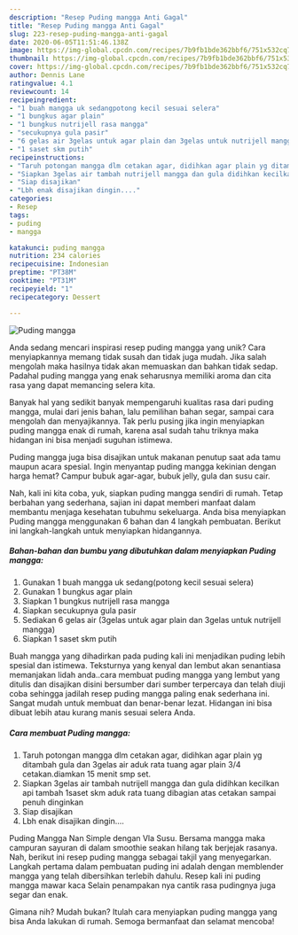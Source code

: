 ```yaml
---
description: "Resep Puding mangga Anti Gagal"
title: "Resep Puding mangga Anti Gagal"
slug: 223-resep-puding-mangga-anti-gagal
date: 2020-06-05T11:51:46.138Z
image: https://img-global.cpcdn.com/recipes/7b9fb1bde362bbf6/751x532cq70/puding-mangga-foto-resep-utama.jpg
thumbnail: https://img-global.cpcdn.com/recipes/7b9fb1bde362bbf6/751x532cq70/puding-mangga-foto-resep-utama.jpg
cover: https://img-global.cpcdn.com/recipes/7b9fb1bde362bbf6/751x532cq70/puding-mangga-foto-resep-utama.jpg
author: Dennis Lane
ratingvalue: 4.1
reviewcount: 14
recipeingredient:
- "1 buah mangga uk sedangpotong kecil sesuai selera"
- "1 bungkus agar plain"
- "1 bungkus nutrijell rasa mangga"
- "secukupnya gula pasir"
- "6 gelas air 3gelas untuk agar plain dan 3gelas untuk nutrijell mangga"
- "1 saset skm putih"
recipeinstructions:
- "Taruh potongan mangga dlm cetakan agar, didihkan agar plain yg ditambah gula dan 3gelas air aduk rata tuang agar plain 3/4 cetakan.diamkan 15 menit smp set."
- "Siapkan 3gelas air tambah nutrijell mangga dan gula didihkan kecilkan api tambah 1saset skm aduk rata tuang dibagian atas cetakan sampai penuh dinginkan"
- "Siap disajikan"
- "Lbh enak disajikan dingin...."
categories:
- Resep
tags:
- puding
- mangga

katakunci: puding mangga 
nutrition: 234 calories
recipecuisine: Indonesian
preptime: "PT38M"
cooktime: "PT31M"
recipeyield: "1"
recipecategory: Dessert

---
```



![Puding mangga](https://img-global.cpcdn.com/recipes/7b9fb1bde362bbf6/751x532cq70/puding-mangga-foto-resep-utama.jpg)

Anda sedang mencari inspirasi resep puding mangga yang unik? Cara menyiapkannya memang tidak susah dan tidak juga mudah. Jika salah mengolah maka hasilnya tidak akan memuaskan dan bahkan tidak sedap. Padahal puding mangga yang enak seharusnya memiliki aroma dan cita rasa yang dapat memancing selera kita.

Banyak hal yang sedikit banyak mempengaruhi kualitas rasa dari puding mangga, mulai dari jenis bahan, lalu pemilihan bahan segar, sampai cara mengolah dan menyajikannya. Tak perlu pusing jika ingin menyiapkan puding mangga enak di rumah, karena asal sudah tahu triknya maka hidangan ini bisa menjadi suguhan istimewa.

Puding mangga juga bisa disajikan untuk makanan penutup saat ada tamu maupun acara spesial. Ingin menyantap puding mangga kekinian dengan harga hemat? Campur bubuk agar-agar, bubuk jelly, gula dan susu cair.


Nah, kali ini kita coba, yuk, siapkan puding mangga sendiri di rumah. Tetap berbahan yang sederhana, sajian ini dapat memberi manfaat dalam membantu menjaga kesehatan tubuhmu sekeluarga. Anda bisa menyiapkan Puding mangga menggunakan 6 bahan dan 4 langkah pembuatan. Berikut ini langkah-langkah untuk menyiapkan hidangannya.

<!--inarticleads1-->

##### Bahan-bahan dan bumbu yang dibutuhkan dalam menyiapkan Puding mangga:

1. Gunakan 1 buah mangga uk sedang(potong kecil sesuai selera)
1. Gunakan 1 bungkus agar plain
1. Siapkan 1 bungkus nutrijell rasa mangga
1. Siapkan secukupnya gula pasir
1. Sediakan 6 gelas air (3gelas untuk agar plain dan 3gelas untuk nutrijell mangga)
1. Siapkan 1 saset skm putih


Buah mangga yang dihadirkan pada puding kali ini menjadikan puding lebih spesial dan istimewa. Teksturnya yang kenyal dan lembut akan senantiasa memanjakan lidah anda..cara membuat puding mangga yang lembut yang ditulis dan disajikan disini bersumber dari sumber terpercaya dan telah diuji coba sehingga jadilah resep puding mangga paling enak sederhana ini. Sangat mudah untuk membuat dan benar-benar lezat. Hidangan ini bisa dibuat lebih atau kurang manis sesuai selera Anda. 

<!--inarticleads2-->

##### Cara membuat Puding mangga:

1. Taruh potongan mangga dlm cetakan agar, didihkan agar plain yg ditambah gula dan 3gelas air aduk rata tuang agar plain 3/4 cetakan.diamkan 15 menit smp set.
1. Siapkan 3gelas air tambah nutrijell mangga dan gula didihkan kecilkan api tambah 1saset skm aduk rata tuang dibagian atas cetakan sampai penuh dinginkan
1. Siap disajikan
1. Lbh enak disajikan dingin....


Puding Mangga Nan Simple dengan Vla Susu. Bersama mangga maka campuran sayuran di dalam smoothie seakan hilang tak berjejak rasanya. Nah, berikut ini resep puding mangga sebagai takjil yang menyegarkan. Langkah pertama dalam pembuatan puding ini adalah dengan memblender mangga yang telah dibersihkan terlebih dahulu. Resep kali ini puding mangga mawar kaca Selain penampakan nya cantik rasa pudingnya juga segar dan enak. 

Gimana nih? Mudah bukan? Itulah cara menyiapkan puding mangga yang bisa Anda lakukan di rumah. Semoga bermanfaat dan selamat mencoba!
